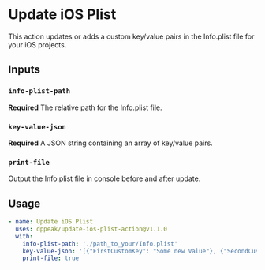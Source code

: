# Update iOS Plist

This action updates or adds a custom key/value pairs in the Info.plist file for your iOS projects.

## Inputs

### `info-plist-path`

**Required** The relative path for the Info.plist file.

### `key-value-json`

**Required** A JSON string containing an array of key/value pairs.

###  `print-file`

Output the Info.plist file in console before and after update.

## Usage

```yaml
- name: Update iOS Plist
  uses: dppeak/update-ios-plist-action@v1.1.0
  with:
    info-plist-path: './path_to_your/Info.plist'
    key-value-json: '[{"FirstCustomKey": "Some new Value"}, {"SecondCustomKey": "Another Value"}]'
    print-file: true
```
